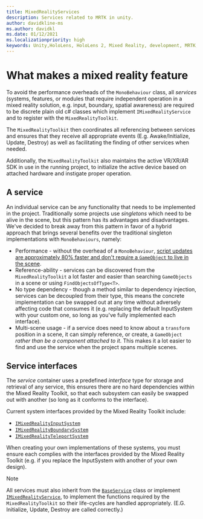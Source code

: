 ```yaml
---
title: MixedRealityServices
description: Services related to MRTK in unity.
author: davidkline-ms
ms.author: davidkl
ms.date: 01/12/2021
ms.localizationpriority: high
keywords: Unity,HoloLens, HoloLens 2, Mixed Reality, development, MRTK,
---
```


# What makes a mixed reality feature

To avoid the performance overheads of the `MonoBehaviour` class, all *services* (systems, features, or modules that require independent operation in a mixed reality solution, e.g. input, boundary, spatial awareness) are required to be discrete plain old c# classes which implement `IMixedRealityService` and to register with the `MixedRealityToolkit`.

The `MixedRealityToolkit` then coordinates all referencing between services and ensures that they receive all appropriate events (E.g. Awake/Initialize, Update, Destroy) as well as facilitating the finding of other services when needed.

Additionally, the `MixedRealityToolkit` also maintains the active VR/XR/AR SDK in use in the running project, to initialize the active device based on attached hardware and instigate proper operation.

## A service

An individual service can be any functionality that needs to be implemented in the project. Traditionally some projects use *singletons* which need to be alive in the scene, but this pattern has its advantages and disadvantages. We've decided to break away from this pattern in favor of a hybrid approach that brings several benefits over the traditional singleton implementations with `MonoBehaviours`, namely:

* Performance - without the overhead of a `MonoBehaviour`, [script updates are approximately 80% faster and don't require a `GameObject` to live in the scene](https://blogs.unity3d.com/2015/12/23/1k-update-calls/).
* Reference-ability - services can be discovered from the `MixedRealityToolkit` a lot faster and easier than searching `GameObjects` in a scene or using `FindObjectsOfType<T>`.
* No type dependency - though a method similar to dependency injection, services can be decoupled from their type, this means the concrete implementation can be swapped out at any time without adversely affecting code that consumes it (e.g. replacing the default InputSystem with your custom one, so long as you've fully implemented each interface).
* Multi-scene usage - if a service does need to know about a `transform` position in a scene, it can simply reference, or create, a `GameObject` _rather than be a component attached to it_. This makes it a lot easier to find and use the service when the project spans multiple scenes.

## Service interfaces

The *service* container uses a predefined *interface* type for storage and retrieval of any service, this ensures there are no hard dependencies within the Mixed Reality Toolkit, so that each subsystem can easily be swapped out with another (so long as it conforms to the interface).

Current system interfaces provided by the Mixed Reality Toolkit include:

* [`IMixedRealityInputSystem`](xref:Microsoft.MixedReality.Toolkit.Input.IMixedRealityInputSystem)
* [`IMixedRealityBoundarySystem`](xref:Microsoft.MixedReality.Toolkit.Boundary.IMixedRealityBoundarySystem)
* [`IMixedRealityTeleportSystem`](xref:Microsoft.MixedReality.Toolkit.Teleport.IMixedRealityTeleportSystem)

When creating your own implementations of these systems, you must ensure each complies with the interfaces provided by the Mixed Reality Toolkit (e.g. if you replace the InputSystem with another of your own design).

> [!NOTE]
> All services must also inherit from the [`BaseService`](xref:Microsoft.MixedReality.Toolkit.BaseService) class or implement [`IMixedRealityService`](xref:Microsoft.MixedReality.Toolkit.IMixedRealityService), to implement the functions required by the `MixedRealityToolkit` so their life-cycles are handled appropriately. (E.G. Initialize, Update, Destroy are called correctly.)
